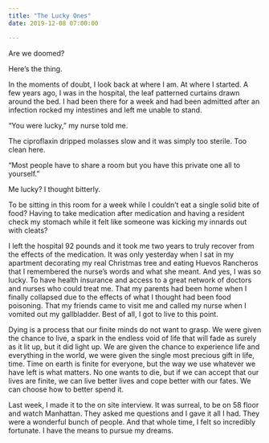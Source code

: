 ```yaml
---
title: "The Lucky Ones"
date: 2019-12-08 07:00:00

---
```



Are we doomed?

Here’s the thing.

In the moments of doubt,  I look back at where I am. At where I started. A few years ago, I was in the hospital, the leaf patterned curtains drawn around the bed. I had been there for a week and had been admitted after an infection rocked my intestines and left me unable to stand.

“You were lucky,” my nurse told me.

The ciproflaxin dripped molasses slow and it was simply too sterile. Too clean here.

“Most people have to share a room but you have this private one all to yourself.”

Me lucky? I thought bitterly.

To be sitting in this room for a week while I couldn’t eat a single solid bite of food? Having to take medication after medication and having a resident check my stomach while it felt like someone was kicking my innards out with cleats?

I left the hospital 92 pounds and it took me two years to truly recover from the effects of the medication.  It was only yesterday when I sat in my apartment decorating my real Christmas tree and eating Huevos Rancheros that I remembered the nurse’s words and what she meant. And yes, I was so lucky. To have health insurance and access to a great network of doctors and nurses who could treat me. That my parents had been home when I finally collapsed due to the effects of what I thought had been food poisoning. That my friends came to visit me and called my nurse when I vomited out my gallbladder. Best of all, I got to live to this point.

Dying is a process that our finite minds do not want to grasp. We were given the chance to live, a spark in the endless void of life that will fade as surely as it lit up, but it did light up. We are given the chance to experience life and everything in the world, we were given the single most precious gift in life, time. Time on earth is finite for everyone, but the way we use whatever we have left is what matters. No one wants to die, but if we can accept that our lives are finite, we can live better lives and cope better with our fates. We can choose how to better spend it.

Last week, I made it to the on site interview. It was surreal, to be on 58 floor and watch Manhattan. They asked me questions and I gave it all I had. They were a wonderful bunch of people. And that whole time, I felt so incredibly fortunate. I have the means to pursue my dreams.
